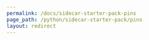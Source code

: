 ```yaml
---
permalink: /docs/sidecar-starter-pack-pins
page_path: /python/sidecar-starter-pack/pins
layout: redirect
---
```

